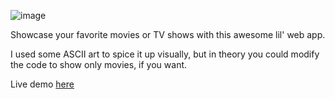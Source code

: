 ![image](https://github.com/user-attachments/assets/d727ec92-9add-47c0-a42d-a5c81573a812)

Showcase your favorite movies or TV shows with this awesome lil' web app.

I used some ASCII art to spice it up visually, but in theory you could modify the code to show only movies, if you want.

Live demo [here](https://itskme.github.io/movie-grid/)

